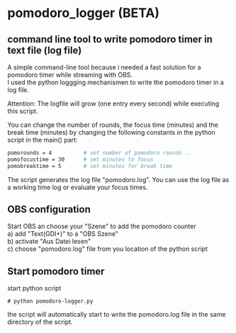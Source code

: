 # pomodoro_logger (BETA)

## command line tool to write pomodoro timer in text file (log file)
A simple command-line tool because i needed a fast solution for a pomodoro timer while streaming with OBS. <br>
I used the python loggging mechanismen to write the pomodoro timer in a log file.<br>

Attention: The logfile will grow (one entry every second) while executing this script.<br>

You can change the number of rounds, the focus time (minutes) and the break time (minutes) by changing the following constants in the python script in the main() part:

```sh
pomorounds = 4          # set number of pomodoro rounds ..
pomofocustime = 30      # set minutes to focus
pomobreaktime = 5       # set minutes for break time
```

The script generates the log file "pomodoro.log". 
You can use the log file as a working time log or evaluate your focus times.

## OBS configuration
Start OBS an choose your "Szene" to add the pomodoro counter<br>
a) add "Text(GDI+)" to a "OBS Szene"<br>
b) activate "Aus Datei lesen"<br>
c) choose "pomodoro.log" file from you location of the python script<br>

## Start pomodoro timer
start python script
```
# python pomodoro-logger.py
```

the script will automatically start to write the 
pomodoro.log file in the same directory of the script.
